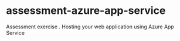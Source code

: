 # assessment-azure-app-service
Assessment exercise . Hosting your web application using Azure App Service
